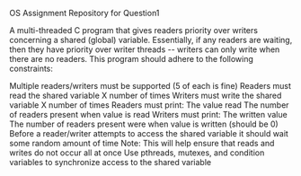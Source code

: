 

OS Assignment Repository for Question1

A multi-threaded C program that gives readers priority over writers concerning a shared (global) variable. Essentially, if any readers are waiting, then they have priority over writer threads -- writers can only write when there are no readers. This program should adhere to the following constraints:

Multiple readers/writers must be supported (5 of each is fine)
Readers must read the shared variable X number of times
Writers must write the shared variable X number of times
Readers must print:
    The value read
    The number of readers present when value is read
Writers must print:
    The written value
    The number of readers present were when value is written (should be 0)
Before a reader/writer attempts to access the shared variable it should wait some random amount of time
    Note: This will help ensure that reads and writes do not occur all at once
Use pthreads, mutexes, and condition variables to synchronize access to the shared variable 

